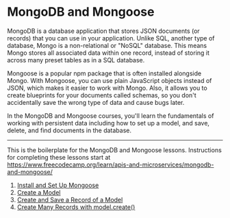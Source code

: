 # MongoDB and Mongoose

MongoDB is a database application that stores JSON documents (or records) that you can use in your application. Unlike SQL, another type of database, Mongo is a non-relational or "NoSQL" database. This means Mongo stores all associated data within one record, instead of storing it across many preset tables as in a SQL database.

Mongoose is a popular npm package that is often installed alongside Mongo. With Mongoose, you can use plain JavaScript objects instead of JSON, which makes it easier to work with Mongo. Also, it allows you to create blueprints for your documents called schemas, so you don't accidentally save the wrong type of data and cause bugs later.

In the MongoDB and Mongoose courses, you'll learn the fundamentals of working with persistent data including how to set up a model, and save, delete, and find documents in the database.

---

This is the boilerplate for the MongoDB and Mongoose lessons. Instructions for completing these lessons start at https://www.freecodecamp.org/learn/apis-and-microservices/mongodb-and-mongoose/

1. [Install and Set Up Mongoose](https://github.com/Dyrits/MONGO-MONGOOSE/blob/main/01%20-%20Install%20and%20Set%20Up%20Mongoose.md)
2. [Create a Model](https://github.com/Dyrits/MONGO-MONGOOSE/blob/main/02%20-%20Create%20a%20Model.md)
3. [Create and Save a Record of a Model](https://github.com/Dyrits/MONGO-MONGOOSE/blob/main/03%20-%20Create%20and%20Save%20a%20Record%20of%20a%20Model.md)
4. [Create Many Records with model.create()](https://github.com/Dyrits/MONGO-MONGOOSE/blob/main/04%20-%20Create%20Many%20Records%20with%20model.create().md)
